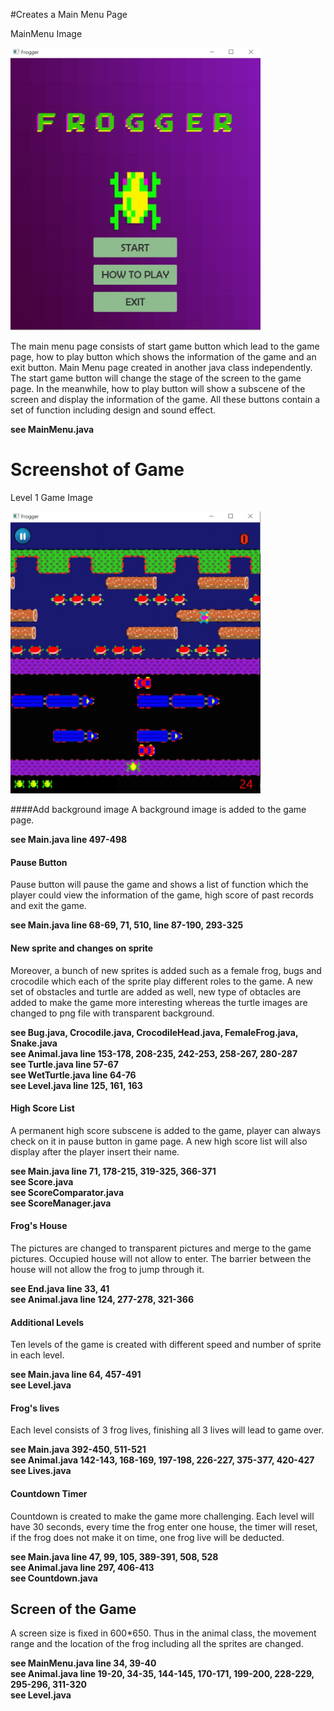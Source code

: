 #Creates a Main Menu Page

MainMenu Image

<img src="https://raw.githubusercontent.com/sayjl12/COMP2042_CW_sayjl12/main/Images/MainMenu.jpg?token=APQEPQANMIW4IRGMRQODNHS73S2GQ" alt="drawing" width="400"/>

The main menu page consists of start game button which lead to the game page, how to play button which shows the information of the game and an exit button. Main Menu page created in another java class independently. The start game button will change the stage of the screen to the game page. In the meanwhile, how to play button will show a subscene of the screen and display the information of the game. All these buttons contain a set of function including design and sound effect.  

**see MainMenu.java**

# Screenshot of Game
Level 1 Game Image

<img src="https://raw.githubusercontent.com/sayjl12/COMP2042_CW_sayjl12/main/Images/GamePage.jpg?token=APQEPQDZDCD3SBUTFL3WOKC73S2C6" alt="drawing" width="400"/> 

####Add background image
A background image is added to the game page. 

**see Main.java line 497-498**
#### Pause Button
Pause button will pause the game and shows a list of function which the player could view the information of the game, high score of past records and exit the game. 

**see Main.java line 68-69, 71, 510, line 87-190, 293-325**
#### New sprite and changes on sprite
Moreover, a bunch of new sprites is added such as a female frog, bugs and crocodile which each of the sprite play different roles to the game. A new set of obstacles and turtle are added as well, new type of obtacles are added to make the game more interesting whereas the turtle images are changed to png file with transparent background.

**see Bug.java, Crocodile.java, CrocodileHead.java, FemaleFrog.java, Snake.java**<br>
**see Animal.java line 153-178, 208-235, 242-253, 258-267, 280-287**<br>
**see Turtle.java line 57-67**<br>
**see WetTurtle.java line 64-76**<br>
**see Level.java line 125, 161, 163**<br>
#### High Score List
A permanent high score subscene is added to the game, player can always check on it in pause button in game page. A new high score list will also display after the player insert their name.

**see Main.java line 71, 178-215, 319-325, 366-371**<br>
**see Score.java**<br>
**see ScoreComparator.java**<br>
**see ScoreManager.java**<br>
#### Frog's House
The pictures are changed to transparent pictures and merge to the game pictures. Occupied house will not allow to enter. The barrier between the house will not allow the frog to jump through it.

**see End.java line 33, 41**<br>
**see Animal.java line 124, 277-278, 321-366**
#### Additional Levels
Ten levels of the game is created with different speed and number of sprite in each level.

**see Main.java line 64, 457-491**<br>
**see Level.java**<br>
#### Frog's lives
Each level consists of 3 frog lives, finishing all 3 lives will lead to game over.

**see Main.java 392-450, 511-521**<br>
**see Animal.java 142-143, 168-169, 197-198, 226-227, 375-377, 420-427**<br>
**see Lives.java**<br>
#### Countdown Timer
Countdown is created to make the game more challenging. Each level will have 30 seconds, every time the frog enter one house, the timer will reset, if the frog does not make it on time, one frog live will be deducted.

**see Main.java line 47, 99, 105, 389-391, 508, 528**<br>
**see Animal.java line 297, 406-413**<br>
**see Countdown.java**<br>
## Screen of the Game
A screen size is fixed in 600*650. Thus in the animal class, the movement range and the location of the frog including all the sprites are changed.

**see MainMenu.java line 34, 39-40**<br>
**see Animal.java line 19-20, 34-35, 144-145, 170-171, 199-200, 228-229, 295-296, 311-320**<br>
**see Level.java**<br>

